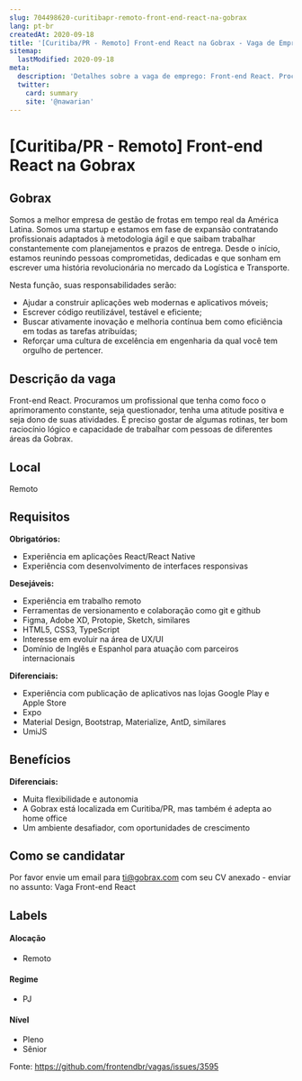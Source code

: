 ```yaml
---
slug: 704498620-curitibapr-remoto-front-end-react-na-gobrax
lang: pt-br
createdAt: 2020-09-18
title: '[Curitiba/PR - Remoto] Front-end React na Gobrax - Vaga de Emprego'
sitemap:
  lastModified: 2020-09-18
meta:
  description: 'Detalhes sobre a vaga de emprego: Front-end React. Procuramos um profissional que tenha como foco o aprimoramento constante, seja questionador, tenha uma atitude positiva e seja dono de suas atividades. É preciso gostar de algumas rotinas, ter bom raciocínio lógico e capacidade de trabalhar com pessoas de diferentes áreas da Gobrax.'
  twitter:
    card: summary
    site: '@nawarian'
---
```


# [Curitiba/PR - Remoto] Front-end React na Gobrax

## Gobrax

Somos a melhor empresa de gestão de frotas em tempo real da América Latina. Somos uma startup e estamos em fase de expansão contratando profissionais adaptados à metodologia ágil e que saibam trabalhar constantemente com planejamentos e prazos de entrega. Desde o início, estamos reunindo pessoas comprometidas, dedicadas e que sonham em escrever uma história revolucionária no mercado da Logística e Transporte.

Nesta função, suas responsabilidades serão:

- Ajudar a construir aplicações web modernas e aplicativos móveis;
- Escrever código reutilizável, testável e eficiente;
- Buscar ativamente inovação e melhoria contínua bem como eficiência em todas as tarefas atribuídas;
- Reforçar uma cultura de excelência em engenharia da qual você tem orgulho de pertencer.

## Descrição da vaga

Front-end React. Procuramos um profissional que tenha como foco o aprimoramento constante, seja questionador, tenha uma atitude positiva e seja dono de suas atividades. É preciso gostar de algumas rotinas, ter bom raciocínio lógico e capacidade de trabalhar com pessoas de diferentes áreas da Gobrax.

## Local

Remoto

## Requisitos

**Obrigatórios:**
- Experiência em aplicações React/React Native
- Experiência com desenvolvimento de interfaces responsivas

**Desejáveis:**
- Experiência em trabalho remoto
- Ferramentas de versionamento e colaboração como git e github
- Figma, Adobe XD, Protopie, Sketch, similares
- HTML5, CSS3, TypeScript
- Interesse em evoluir na área de UX/UI
- Domínio de Inglês e Espanhol para atuação com parceiros internacionais

**Diferenciais:**
- Experiência com publicação de aplicativos nas lojas Google Play e Apple Store
- Expo
- Material Design, Bootstrap, Materialize, AntD, similares
- UmiJS

## Benefícios

**Diferenciais:**
- Muita flexibilidade e autonomia
- A Gobrax está localizada em Curitiba/PR, mas também é adepta ao home office
- Um ambiente desafiador, com oportunidades de crescimento

## Como se candidatar

Por favor envie um email para ti@gobrax.com com seu CV anexado - enviar no assunto: Vaga Front-end React

## Labels
<!-- retire os labels que não fazem sentido à vaga -->

#### Alocação
- Remoto

#### Regime
- PJ

#### Nível
- Pleno
- Sênior



Fonte: https://github.com/frontendbr/vagas/issues/3595